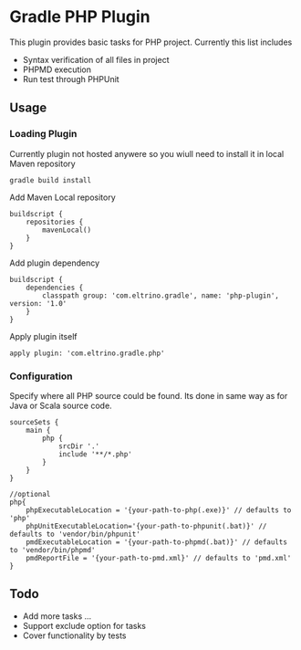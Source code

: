 # Gradle PHP Plugin

This plugin provides basic tasks for PHP project. Currently this list includes

 - Syntax verification of all files in project
 - PHPMD execution
 - Run test through PHPUnit

## Usage

### Loading Plugin

Currently plugin not hosted anywere so you wiull need to install it in local Maven repository 

```
gradle build install
```

Add Maven Local repository 

```
buildscript {
    repositories {
        mavenLocal()
    }
}
```

Add plugin dependency

```
buildscript {
    dependencies {
        classpath group: 'com.eltrino.gradle', name: 'php-plugin', version: '1.0'
    }
}
```

Apply plugin itself

```
apply plugin: 'com.eltrino.gradle.php'
```

### Configuration

Specify where all PHP source could be found. Its done in same way as for Java or Scala source code. 

```
sourceSets {
    main {
        php {
            srcDir '.'
            include '**/*.php'
        }
    }
}
```

```
//optional
php{
    phpExecutableLocation = '{your-path-to-php(.exe)}' // defaults to 'php'
    phpUnitExecutableLocation='{your-path-to-phpunit(.bat)}' // defaults to 'vendor/bin/phpunit'
    pmdExecutableLocation = '{your-path-to-phpmd(.bat)}' // defaults to 'vendor/bin/phpmd'
    pmdReportFile = '{your-path-to-pmd.xml}' // defaults to 'pmd.xml'
}
```

## Todo

- Add more tasks ...
- Support exclude option for tasks
- Cover functionality by tests

